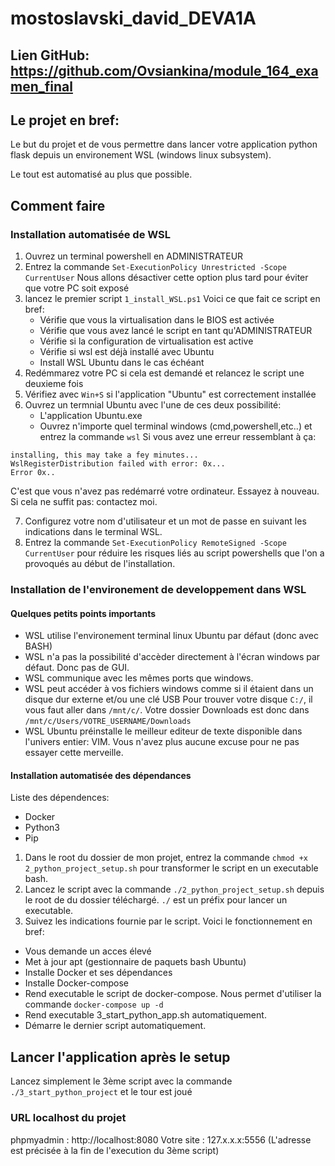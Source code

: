 # mostoslavski_david_DEVA1A

## Lien GitHub: https://github.com/Ovsiankina/module_164_examen_final

## Le projet en bref:

Le but du projet et de vous permettre dans lancer votre application python
flask depuis un environement WSL (windows linux subsystem).

Le tout est automatisé au plus que possible.

## Comment faire

### Installation automatisée de WSL
1. Ouvrez un terminal powershell en ADMINISTRATEUR
2. Entrez la commande ```Set-ExecutionPolicy Unrestricted -Scope CurrentUser```
Nous allons désactiver cette option plus tard pour éviter que votre PC soit
exposé
3. lancez le premier script ``` 1_install_WSL.ps1 ```
Voici ce que fait ce script en bref:
    - Vérifie que vous la virtualisation dans le BIOS est activée
    - Vérifie que vous avez lancé le script en tant qu'ADMINISTRATEUR
    - Vérifie si la configuration de virtualisation est active
    - Vérifie si wsl est déjà installé avec Ubuntu
    - Install WSL Ubuntu dans le cas échéant
4. Redémmarez votre PC si cela est demandé et relancez le script une deuxieme fois
5. Vérifiez avec `Win+S` si l'application "Ubuntu" est correctement installée
6. Ouvrez un termnial Ubuntu avec l'une de ces deux possibilité:
    - L'application Ubuntu.exe
    - Ouvrez n'importe quel terminal windows (cmd,powershell,etc..) et entrez la commande ```wsl```
Si vous avez une erreur ressemblant à ça:
```
installing, this may take a fey minutes...
WslRegisterDistribution failed with error: 0x...
Error 0x..

```
C'est que vous n'avez pas redémarré votre ordinateur. Essayez à nouveau.
Si cela ne suffit pas: contactez moi.

7. Configurez votre nom d'utilisateur et un mot de passe en suivant les indications
dans le terminal WSL.
8. Entrez la commande ```Set-ExecutionPolicy RemoteSigned -Scope CurrentUser```
pour réduire les risques liés au script powershells que l'on a provoqués au début de l'installation.

### Installation de l'environement de developpement dans WSL

#### Quelques petits points importants
- WSL utilise l'environement terminal linux Ubuntu par défaut (donc avec BASH)
- WSL n'a pas la possibilité d'accèder directement à l'écran windows par défaut. Donc pas de GUI.
- WSL communique avec les mêmes ports que windows.
- WSL peut accéder à vos fichiers windows comme si il étaient dans un disque dur externe et/ou une clé USB
    Pour trouver votre disque ```C:/```, il vous faut aller dans ```/mnt/c/```.
    Votre dossier Downloads est donc dans ```/mnt/c/Users/VOTRE_USERNAME/Downloads```
- WSL Ubuntu préinstalle le meilleur editeur de texte disponible dans l'univers entier:
VIM. Vous n'avez plus aucune excuse pour ne pas essayer cette merveille.

#### Installation automatisée des dépendances

Liste des dépendences:
- Docker
- Python3
- Pip

1. Dans le root du dossier de mon projet, entrez la commande ```chmod +x 2_python_project_setup.sh```
pour transformer le script en un executable bash.
2. Lancez le script avec la commande ```./2_python_project_setup.sh``` depuis le root
de du dossier téléchargé. ```./``` est un préfix pour lancer un executable.
3. Suivez les indications fournie par le script. Voici le fonctionnement en bref:
- Vous demande un acces élevé
- Met à jour apt (gestionnaire de paquets bash Ubuntu)
- Installe Docker et ses dépendances
- Installe Docker-compose
- Rend executable le script de docker-compose. Nous permet d'utiliser la commande ```docker-compose up -d```
- Rend executable 3_start_python_app.sh automatiquement.
- Démarre le dernier script automatiquement.

## Lancer l'application après le setup

Lancez simplement le 3ème script avec la commande ```./3_start_python_project```
et le tour est joué

### URL localhost du projet

phpmyadmin  : http://localhost:8080
Votre site  : 127.x.x.x:5556 (L'adresse est précisée à la fin de l'execution du 3ème script)
